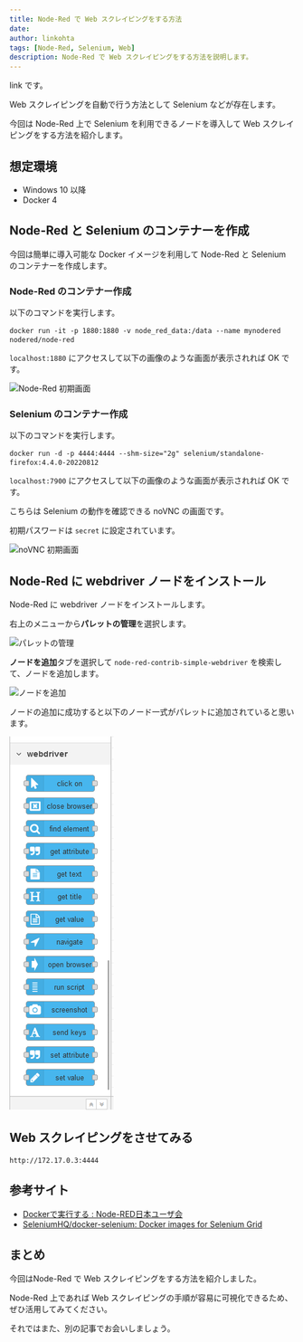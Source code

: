 ```yaml
---
title: Node-Red で Web スクレイピングをする方法
date: 
author: linkohta
tags: [Node-Red, Selenium, Web]
description: Node-Red で Web スクレイピングをする方法を説明します。
---
```


link です。

Web スクレイピングを自動で行う方法として Selenium などが存在します。

今回は Node-Red 上で Selenium を利用できるノードを導入して Web スクレイピングをする方法を紹介します。

## 想定環境

- Windows 10 以降
- Docker 4

## Node-Red と Selenium のコンテナーを作成

今回は簡単に導入可能な Docker イメージを利用して Node-Red と Selenium のコンテナーを作成します。

### Node-Red のコンテナー作成

以下のコマンドを実行します。

```bash:title=Node-Redのコンテナー作成
docker run -it -p 1880:1880 -v node_red_data:/data --name mynodered nodered/node-red
```

`localhost:1880` にアクセスして以下の画像のような画面が表示されれば OK です。

![Node-Red 初期画面](image/2022-08-14_14h38_46.png)

### Selenium のコンテナー作成

以下のコマンドを実行します。

```bash:title=Seleniumのコンテナー作成
docker run -d -p 4444:4444 --shm-size="2g" selenium/standalone-firefox:4.4.0-20220812
```

`localhost:7900` にアクセスして以下の画像のような画面が表示されれば OK です。

こちらは Selenium の動作を確認できる noVNC の画面です。

初期パスワードは `secret` に設定されています。

![noVNC 初期画面](image/2022-10-25_23h44_15.png)

## Node-Red に webdriver ノードをインストール

Node-Red に webdriver ノードをインストールします。

右上のメニューから**パレットの管理**を選択します。

![パレットの管理](image/2022-08-14_14h45_59.png)

**ノードを追加**タブを選択して `node-red-contrib-simple-webdriver` を検索して、ノードを追加します。

![ノードを追加](image/2022-08-14_14h58_03.png)

ノードの追加に成功すると以下のノード一式がパレットに追加されていると思います。

![webdriver ノード](image/../images/2022-08-14_14h58_52.png)

## Web スクレイピングをさせてみる

`http://172.17.0.3:4444`

## 参考サイト

- [Dockerで実行する : Node-RED日本ユーザ会](https://nodered.jp/docs/getting-started/docker)
- [SeleniumHQ/docker-selenium: Docker images for Selenium Grid](https://github.com/SeleniumHQ/docker-selenium)

## まとめ

今回はNode-Red で Web スクレイピングをする方法を紹介しました。

Node-Red 上であれば Web スクレイピングの手順が容易に可視化できるため、ぜひ活用してみてください。

それではまた、別の記事でお会いしましょう。